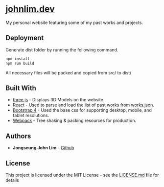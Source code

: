 # [johnlim.dev](https://johnlim.dev/)

My personal website featuring some of my past works and projects.

## Deployment

Generate dist folder by running the following command.

```bash
npm install
npm run build
```

All necessary files will be packed and copied from src/ to dist/

## Built With

* [three.js](https://github.com/mrdoob/three.js/) - Displays 3D Models on the website.
* [React](https://reactjs.org/) - Used to parse and load the list of past works from [works.json](works.json).
* [Bootstrap 4](https://github.com/twbs/bootstrap) - Used the base css for supporting desktop, mobile, and tablet resolutions.
* [Webpack](https://github.com/webpack/webpack) - Tree shaking & packing resources for production.

## Authors

* **Jongseung John Lim** - [Github](https://github.com/penandlim)

## License

This project is licensed under the MIT License - see the [LICENSE.md](LICENSE.md) file for details
